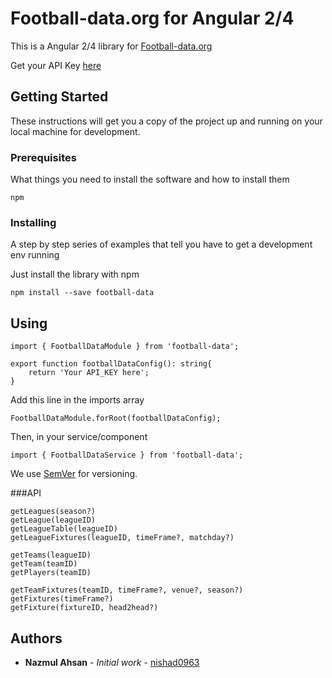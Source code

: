 # Football-data.org for Angular 2/4

This is a Angular 2/4 library for [Football-data.org](http://www.football-data.org)

Get your API Key [here](http://www.football-data.org/client/register)

## Getting Started

These instructions will get you a copy of the project up and running on your local machine for development.

### Prerequisites

What things you need to install the software and how to install them

```
npm
```

### Installing

A step by step series of examples that tell you have to get a development env running

Just install the library with npm

```
npm install --save football-data
```



## Using

```
import { FootballDataModule } from 'football-data';

export function footballDataConfig(): string{
	return 'Your API_KEY here';
}
```

Add this line in the imports array
```
FootballDataModule.forRoot(footballDataConfig);
```
Then, in your service/component
```
import { FootballDataService } from 'football-data';
```

We use [SemVer](http://semver.org/) for versioning.

###API

```
getLeagues(season?)
getLeague(leagueID)
getLeagueTable(leagueID)
getLeagueFixtures(leagueID, timeFrame?, matchday?)

getTeams(leagueID)
getTeam(teamID)
getPlayers(teamID)

getTeamFixtures(teamID, timeFrame?,	venue?, season?)
getFixtures(timeFrame?)
getFixture(fixtureID, head2head?)
```

## Authors

* **Nazmul Ahsan** - *Initial work* - [nishad0963](https://github.com/nishadahsan)